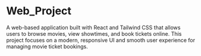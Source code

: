 # Web_Project
A web-based application built with React and Tailwind CSS that allows users to browse movies, view showtimes, and book tickets online. This project focuses on a modern, responsive UI and smooth user experience for managing movie ticket bookings.

